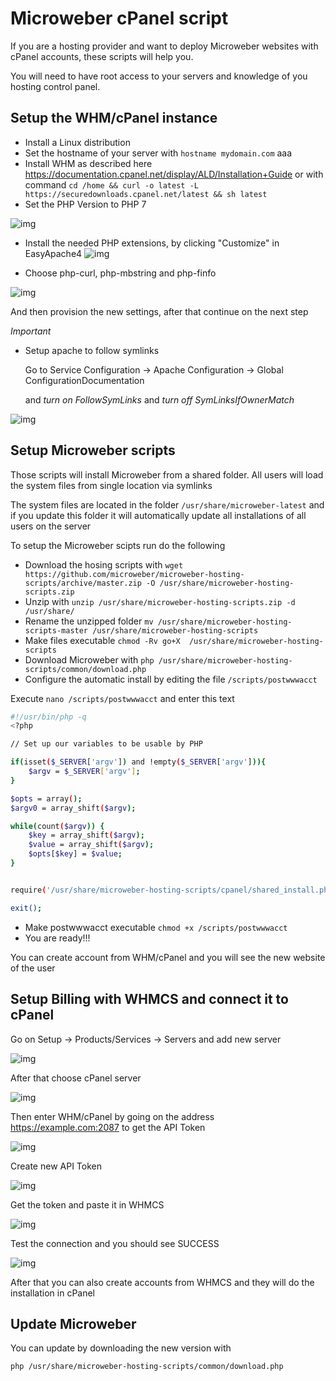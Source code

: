 # Microweber cPanel script 

If you are a hosting provider and want to deploy Microweber websites with cPanel accounts, these scripts will help you. 

You will need to have root access to your servers and knowledge of you hosting control panel.



## Setup the WHM/cPanel instance 

 - Install a Linux distribution 
 - Set the hostname of your server with `hostname mydomain.com` aaa
 - Install WHM as described here https://documentation.cpanel.net/display/ALD/Installation+Guide or with command `cd /home && curl -o latest -L https://securedownloads.cpanel.net/latest && sh latest`
 - Set the PHP Version to PHP 7 
 
![img](img/whm1.png "img")

 - Install the needed PHP extensions, by clicking "Customize" in EasyApache4
 ![img](img/whm2.png "img")
 
 - Choose php-curl, php-mbstring and php-finfo
 

 
 ![img](img/whm3.png "img")
 
 And then provision the new settings, after that continue on the next step
 
 
  *Important*
 
  - Setup apache to follow symlinks 
    
    Go to Service Configuration -> Apache Configuration  -> Global ConfigurationDocumentation
    
    and *turn on FollowSymLinks*  and  *turn off SymLinksIfOwnerMatch* 
  
   ![img](img/whm4.png "img")



## Setup Microweber scripts


Those scripts will install Microweber from a shared folder. All users will load the system files from single location via symlinks
 
The system files are located in the folder `/usr/share/microweber-latest` and if you update this folder it will automatically update all installations of all users on the server 

To setup the Microweber scipts run do the following 

 - Download the hosing scripts with `wget https://github.com/microweber/microweber-hosting-scripts/archive/master.zip -O /usr/share/microweber-hosting-scripts.zip`
 - Unzip with `unzip /usr/share/microweber-hosting-scripts.zip -d /usr/share/`
 - Rename the unzipped folder `mv /usr/share/microweber-hosting-scripts-master /usr/share/microweber-hosting-scripts`
 - Make files executable `chmod -Rv go+X  /usr/share/microweber-hosting-scripts`
 - Download Microweber with `php /usr/share/microweber-hosting-scripts/common/download.php` 
 - Configure the automatic install by editing the file `/scripts/postwwwacct`  
 
Execute `nano /scripts/postwwwacct` and enter this text 
 
 ```sh
 #!/usr/bin/php -q
 <?php
 
 // Set up our variables to be usable by PHP
 
 if(isset($_SERVER['argv']) and !empty($_SERVER['argv'])){
     $argv = $_SERVER['argv'];
 }
 
 $opts = array();
 $argv0 = array_shift($argv);
 
 while(count($argv)) {
     $key = array_shift($argv);
     $value = array_shift($argv);
     $opts[$key] = $value;
 }

 
 require('/usr/share/microweber-hosting-scripts/cpanel/shared_install.php');
 
 exit();
 
 ```
 
  - Make postwwwacct executable `chmod +x /scripts/postwwwacct` 
 -  You are ready!!! 

 

You can create account from WHM/cPanel and you will see the new website of the user

 
 
## Setup Billing with WHMCS and connect it to cPanel

Go on Setup -> Products/Services -> Servers and add new server 


![img](img/whmcs1.png "img")


After that choose cPanel server

![img](img/whmcs2.png "img")

Then enter WHM/cPanel by going on the address https://example.com:2087 to get the API Token

![img](img/whmcs3.png "img")

Create new API Token

![img](img/whmcs4.png "img")

Get the token and paste it in WHMCS 

![img](img/whmcs5.png "img")

Test the connection and you should see SUCCESS 

![img](img/whmcs6.png "img")


After that you can also create accounts from WHMCS and they will do the installation in cPanel





## Update Microweber

You can update by downloading the new version with
 
`php /usr/share/microweber-hosting-scripts/common/download.php`